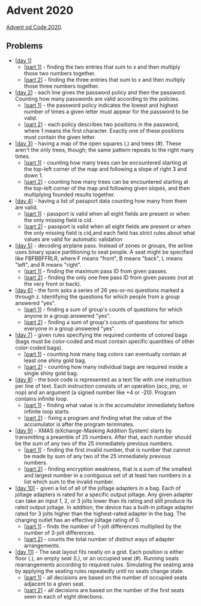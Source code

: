 # Advent 2020
[Advent od Code 2020](https://adventofcode.com/2020).

## Problems
- \[[day 1](https://github.com/xenoteo/Advent-2020/tree/master/src/xenoteo/com/github/day1)\]
  - \[[part 1](https://github.com/xenoteo/Advent-2020/blob/master/src/xenoteo/com/github/day1/part1/Solution.java)\] - finding the two entries that sum to x and then multiply those two numbers together.
  - \[[part 2](https://github.com/xenoteo/Advent-2020/blob/master/src/xenoteo/com/github/day1/part2/Solution.java)\] - finding the three entries that sum to x and then multiply those three numbers together.
- \[[day 2](https://github.com/xenoteo/Advent-2020/tree/master/src/xenoteo/com/github/day2)\] - each line gives the password policy and then the password. Counting how many passwords are valid according to the policies.
  - \[[part 1](https://github.com/xenoteo/Advent-2020/blob/master/src/xenoteo/com/github/day2/part1/Solution.java)\] - the password policy indicates the lowest and highest number of times a given letter must appear for the password to be valid.
  - \[[part 2](https://github.com/xenoteo/Advent-2020/blob/master/src/xenoteo/com/github/day2/part2/Solution.java)\] - each policy describes two positions in the password, where 1 means the first character. Exactly one of these positions must contain the given letter.
- \[[day 3](https://github.com/xenoteo/Advent-2020/tree/master/src/xenoteo/com/github/day3)\] - having a map of the open squares (.) and trees (#). These aren't the only trees, though; the same pattern repeats to the right many times.
  - \[[part 1](https://github.com/xenoteo/Advent-2020/blob/master/src/xenoteo/com/github/day3/part1/Solution.java)\] - counting how many trees can be encountered starting at the top-left corner of the map and following a slope of right 3 and down 1.
  - \[[part 2](https://github.com/xenoteo/Advent-2020/blob/master/src/xenoteo/com/github/day3/part2/Solution.java)\] - counting how many trees can be encountered starting at the top-left corner of the map and following given slopes, and then multiplying founded results together.
- \[[day 4](https://github.com/xenoteo/Advent-2020/tree/master/src/xenoteo/com/github/day4)\] - having a list of passport data counting how many from them are valid.
  - \[[part 1](https://github.com/xenoteo/Advent-2020/blob/master/src/xenoteo/com/github/day4/part1/Solution.java)\] - passport is valid when all eight fields are present or when the only missing field is cid.
  - \[[part 2](https://github.com/xenoteo/Advent-2020/blob/master/src/xenoteo/com/github/day4/part2/Solution.java)\] - passport is valid when all eight fields are present or when the only missing field is cid,and each field has strict rules about what values are valid for automatic validation
- \[[day 5](https://github.com/xenoteo/Advent-2020/tree/master/src/xenoteo/com/github/day5)\] - decoding airplane pass. Instead of zones or groups, the airline uses binary space partitioning to seat people. A seat might be specified like FBFBBFFRLR, where F means "front", B means "back", L means "left", and R means "right".
  - \[[part 1](https://github.com/xenoteo/Advent-2020/blob/master/src/xenoteo/com/github/day5/part1/Solution.java)\] - finding the maximum pass ID from given passes.
  - \[[part 2](https://github.com/xenoteo/Advent-2020/blob/master/src/xenoteo/com/github/day5/part2/Solution.java)\] - finding the only one free pass ID from given passes (not at the very front or back).
- \[[day 6](https://github.com/xenoteo/Advent-2020/tree/master/src/xenoteo/com/github/day6)\] - the form asks a series of 26 yes-or-no questions marked a through z. Identifying the questions for which people from a group answered "yes".
  - \[[part 1](https://github.com/xenoteo/Advent-2020/blob/master/src/xenoteo/com/github/day6/part1/Solution.java)\] - finding a sum of group's counts of questions for which anyone in a group answered "yes".
  - \[[part 2](https://github.com/xenoteo/Advent-2020/blob/master/src/xenoteo/com/github/day6/part2/Solution.java)\] - finding a sum of group's counts of questions for which everyone in a group answered "yes".
- \[[day 7](https://github.com/xenoteo/Advent-2020/tree/master/src/xenoteo/com/github/day7)\] - given rules specifying the required contents of colored bags (bags must be color-coded and must contain specific quantities of other color-coded bags).
  - \[[part 1](https://github.com/xenoteo/Advent-2020/blob/master/src/xenoteo/com/github/day7/part1/Solution.java)\] - counting how many bag colors can eventually contain at least one shiny gold bag.
  - \[[part 2](https://github.com/xenoteo/Advent-2020/blob/master/src/xenoteo/com/github/day7/part2/Solution.java)\] - counting how many individual bags are required inside a single shiny gold bag.
- \[[day 8](https://github.com/xenoteo/Advent-2020/tree/master/src/xenoteo/com/github/day8)\] - the boot code is represented as a text file with one instruction per line of text. Each instruction consists of an operation (acc, jmp, or nop) and an argument (a signed number like +4 or -20). Program contains infinite loop.
  - \[[part 1](https://github.com/xenoteo/Advent-2020/blob/master/src/xenoteo/com/github/day8/part1/Solution.java)\] - finding what value is in the accumulator immediately before infinite loop starts.
  - \[[part 2](https://github.com/xenoteo/Advent-2020/blob/master/src/xenoteo/com/github/day8/part2/Solution.java)\] - fixing a program and finding what the value of the accumulator is after the program terminates.
- \[[day 9](https://github.com/xenoteo/Advent-2020/tree/master/src/xenoteo/com/github/day9)\] - XMAS (eXchange-Masking Addition System) starts by transmitting a preamble of 25 numbers. After that, each number should be the sum of any two of the 25 immediately previous numbers.
  - \[[part 1](https://github.com/xenoteo/Advent-2020/blob/master/src/xenoteo/com/github/day9/part1/Solution.java)\] - finding the first invalid number, that is number that cannot be made by sum of any two of the 25 immediately previous numbers.
  - \[[part 2](https://github.com/xenoteo/Advent-2020/blob/master/src/xenoteo/com/github/day9/part2/Solution.java)\] - finding encryption weakness, that is a sum of the smallest and largest number in a contiguous set of at least two numbers in a list which sum to the invalid number.
- \[[day 10](https://github.com/xenoteo/Advent-2020/tree/master/src/xenoteo/com/github/day10)\] - given a list of all of the joltage adapters in a bag. Each of joltage adapters is rated for a specific output joltage. Any given adapter can take an input 1, 2, or 3 jolts lower than its rating and still produce its rated output joltage. In addition, the device has a built-in joltage adapter rated for 3 jolts higher than the highest-rated adapter in the bag. The charging outlet has an effective joltage rating of 0.
  - \[[part 1](https://github.com/xenoteo/Advent-2020/blob/master/src/xenoteo/com/github/day10/part1/Solution.java)\] - finds the number of 1-jolt differences multiplied by the number of 3-jolt differences.
  - \[[part 2](https://github.com/xenoteo/Advent-2020/blob/master/src/xenoteo/com/github/day10/part2/Solution.java)\] - counts the total number of distinct ways of adapter arrangements.
- \[[day 11](https://github.com/xenoteo/Advent-2020/tree/master/src/xenoteo/com/github/day11)\] - The seat layout fits neatly on a grid. Each position is either floor (.), an empty seat (L), or an occupied seat (#). Running seats rearrangements according to required rules. Simulating the seating area by applying the seating rules repeatedly until no seats change state.
  - \[[part 1](https://github.com/xenoteo/Advent-2020/blob/master/src/xenoteo/com/github/day11/part1/Solution.java)\] - all decisions are based on the number of occupied seats adjacent to a given seat.
  - \[[part 2](https://github.com/xenoteo/Advent-2020/blob/master/src/xenoteo/com/github/day11/part2/Solution.java)\] - all decisions are based on the number of the first seats seen in each of eight directions.

